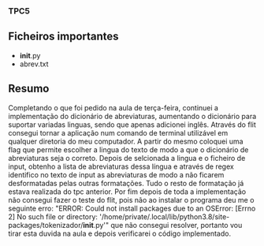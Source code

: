 ### TPC5

## Ficheiros importantes
- __init__.py
- abrev.txt


## Resumo

Completando o que foi pedido na aula de terça-feira, continuei a implementação do dicionário de abreviaturas, aumentando o dicionário para suportar variadas linguas, sendo que apenas adicionei inglês. Através do flit consegui tornar a aplicação num comando de terminal utilizável em qualquer diretoria do meu computador. A partir do mesmo coloquei uma flag que permite escolher a lingua do texto de modo a que o dicionário de abreviaturas seja o correto. Depois de selcionada a lingua e o ficheiro de input, obtenho a lista de abreviaturas dessa língua e através de regex identifico no texto de input as abreviaturas de modo a não ficarem desformatadas pelas outras formatações. Tudo o resto de formatação já estava realizada do tpc anterior. Por fim depois de toda a implementação não consegui fazer o teste do flit, pois não ao instalar o programa deu me o seguinte erro: "ERROR: Could not install packages due to an OSError: [Errno 2] No such file or directory: '/home/private/.local/lib/python3.8/site-packages/tokenizador/__init__.py'" que não consegui resolver, portanto vou tirar esta duvida na aula e depois verificarei o código implementado.